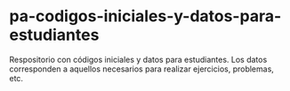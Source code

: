 # pa-codigos-iniciales-y-datos-para-estudiantes
Respositorio con códigos iniciales y datos para estudiantes. Los datos corresponden a aquellos necesarios para realizar ejercicios, problemas, etc.
